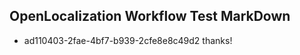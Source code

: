 ## OpenLocalization Workflow Test MarkDown
* ad110403-2fae-4bf7-b939-2cfe8e8c49d2 thanks!

<!--HONumber=Jul16_HO2-->


